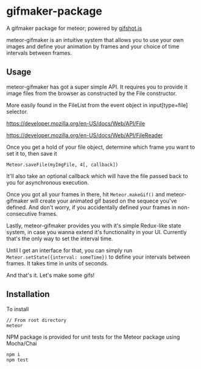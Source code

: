 # gifmaker-package
A gifmaker package for meteor; powered by [gifshot.js](https://yahoo.github.io/gifshot/)

meteor-gifmaker is an intuitive system that allows you to use your own images and define your animation by frames and your choice of time intervals between frames.

## Usage
meteor-gifmaker has got a super simple API. It requires you to provide it image files from the browser as constructed by the File constructor.

More easily found in the FileList from the event object in input[type=file] selector.

https://developer.mozilla.org/en-US/docs/Web/API/File

https://developer.mozilla.org/en-US/docs/Web/API/FileReader

Once you get a hold of your file object, determine which frame you want to set it to, then save it
```
Meteor.saveFile(myImgFile, 4[, callback])
```
It'll also take an optional callback which will have the file passed back to you for asynchronous execution.

Once you got all your frames in there, hit ```Meteor.makeGif()``` and meteor-gifmaker will create your animated gif based on the sequece you've defined. And don't worry, if you accidentally defined your frames in non-consecutive frames.

Lastly, meteor-gifmaker provides you with it's simple Redux-like state system, in case you wanna extend it's functionality in your UI. Currently that's the only way to set the interval time. 

Until I get an interface for that, you can simply run ```Meteor.setState({interval: someTime})``` to define your intervals between frames. It takes time in units of seconds.

And that's it. Let's make some gifs!

## Installation
To install
```
// From root directory
meteor
```

NPM package is provided for unit tests for the Meteor package using Mocha/Chai
```
npm i
npm test
```
